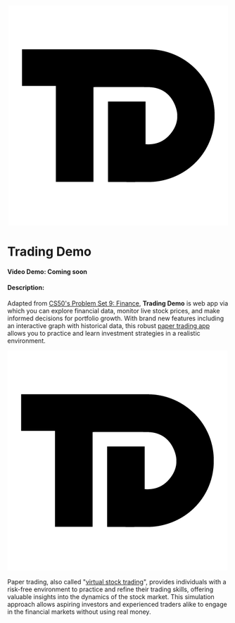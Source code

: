 <p align="center">
    <img src="api/static/td-logo.png">
</p>

# Trading Demo
#### Video Demo:  Coming soon
#### Description:

Adapted from [CS50's Problem Set 9: Finance](https://cs50.harvard.edu/x/2024/psets/9/finance/), **Trading Demo** is web app via which you can explore financial data, monitor live stock prices, and make informed decisions for portfolio growth. With brand new features including an interactive graph with historical data, this robust [paper trading app](https://tradingdemo.vercel.app/) allows you to practice and learn investment strategies in a realistic environment.

[![Video Demo](api/static/td-logo.png)](https://tradingdemo.vercel.app/)

Paper trading, also called "[virtual stock trading](https://en.wikipedia.org/wiki/Stock_market_simulator)", provides individuals with a risk-free environment to practice and refine their trading skills, offering valuable insights into the dynamics of the stock market. This simulation approach allows aspiring investors and experienced traders alike to engage in the financial markets without using real money.